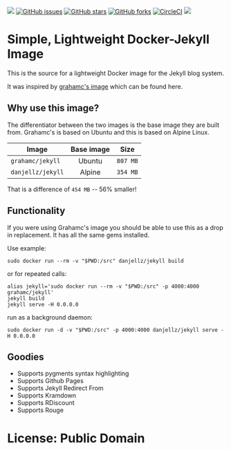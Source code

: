 [![](https://images.microbadger.com/badges/image/danjellz/docker-jekyll.svg)](http://microbadger.com/#/images/danjellz/docker-jekyll "Get your own image badge on microbadger.com") [![GitHub issues](https://img.shields.io/github/issues/danjellesma/docker-jekyll.svg)](https://github.com/danjellesma/docker-jekyll/issues) [![GitHub stars](https://img.shields.io/github/stars/danjellesma/docker-jekyll.svg)](https://github.com/danjellesma/docker-jekyll/stargazers) [![GitHub forks](https://img.shields.io/github/forks/danjellesma/docker-jekyll.svg)](https://github.com/danjellesma/docker-jekyll/network) [![CircleCI](https://circleci.com/gh/danjellesma/docker-jekyll/tree/master.svg?style=svg)](https://circleci.com/gh/danjellesma/docker-jekyll/tree/master) [![](https://images.microbadger.com/badges/version/danjellz/docker-jekyll.svg)](http://microbadger.com/#/images/danjellz/docker-jekyll "Get your own version badge on microbadger.com")

# Simple, Lightweight Docker-Jekyll Image
This is the source for a lightweight Docker image for the Jekyll blog system.

It was inspired by [grahamc's image](https://github.com/grahamc/docker-jekyll) which can be found here.

## Why use this image?
The differentiator between the two images is the base image they are built from. Grahamc's is based on Ubuntu and this is based on Alpine Linux.

Image        | Base image      | Size
------------- |:-------------: |:-------------:      
`grahamc/jekyll`      | Ubuntu        | `807 MB`
`danjellz/jekyll`    | Alpine      |    `354 MB`

That is a difference of `454 MB` -- 56% smaller!

## Functionality

If you were using Grahamc's image you should be able to use this as a drop in replacement. It has all the same gems installed.

Use example:

```
sudo docker run --rm -v "$PWD:/src" danjellz/jekyll build
```

or for repeated calls:

```
alias jekyll='sudo docker run --rm -v "$PWD:/src" -p 4000:4000 grahamc/jekyll'
jekyll build
jekyll serve -H 0.0.0.0
```

run as a background daemon:
```
sudo docker run -d -v "$PWD:/src" -p 4000:4000 danjellz/jekyll serve -H 0.0.0.0
```

## Goodies
 - Supports pygments syntax highlighting
 - Supports Github Pages
 - Supports Jekyll Redirect From
 - Supports Kramdown
 - Supports RDiscount
 - Supports Rouge


# License: Public Domain
